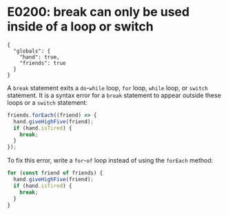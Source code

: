 # E0200: break can only be used inside of a loop or switch

```config-for-examples
{
  "globals": {
    "hand": true,
    "friends": true
  }
}
```

A `break` statement exits a `do`-`while` loop, `for` loop, `while` loop, or
`switch` statement. It is a syntax error for a `break` statement to appear
outside these loops or a `switch` statement:

```javascript
friends.forEach((friend) => {
  hand.giveHighFive(friend);
  if (hand.isTired) {
    break;
  }
});
```

To fix this error, write a `for`-`of` loop instead of using the `forEach`
method:

```javascript
for (const friend of friends) {
  hand.giveHighFive(friend);
  if (hand.isTired) {
    break;
  }
}
```
